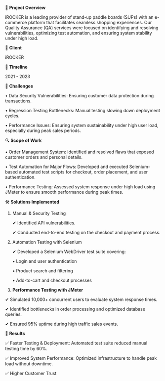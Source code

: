 📌 **Project Overview**

iROCKER is a leading provider of stand-up paddle boards (SUPs) with an e-commerce platform that facilitates seamless shopping experiences. Our Quality Assurance (QA) services were focused on identifying and resolving vulnerabilities, optimizing test automation, and ensuring system stability under high load.

🏢 **Client**

  iROCKER 
                 
📅 **Timeline**

  2021 - 2023

🚀 **Challenges**

  • Data Security Vulnerabilities: Ensuring customer data protection during transactions.

  • Regression Testing Bottlenecks: Manual testing slowing down deployment cycles.

• Performance Issues: Ensuring system sustainability under high user load, especially during peak sales periods.

🔍 **Scope of Work**

• Order Management System: Identified and resolved flaws that exposed customer orders and personal details.

• Test Automation for Major Flows: Developed and executed Selenium-based automated test scripts for checkout, order placement, and user authentication.

• Performance Testing: Assessed system response under high load using JMeter to ensure smooth performance during peak times.

🛠️ **Solutions Implemented**

  1. Manual & Security Testing

      ✔ Identified API vulnerabilities.

      ✔ Conducted end-to-end testing on the checkout and payment process.

2. Automation Testing with Selenium

    ✔ Developed a Selenium WebDriver test suite covering:

      • Login and user authentication

      • Product search and filtering
  
      • Add-to-cart and checkout processes


3. **Performance Testing with JMeter**

✔ Simulated 10,000+ concurrent users to evaluate system response times.

✔ Identified bottlenecks in order processing and optimized database queries.

✔ Ensured 95% uptime during high traffic sales events.

🎯 **Results**

✅ Faster Testing & Deployment: Automated test suite reduced manual testing time by 60%.

✅ Improved System Performance: Optimized infrastructure to handle peak load without downtime.

✅ Higher Customer Trust

